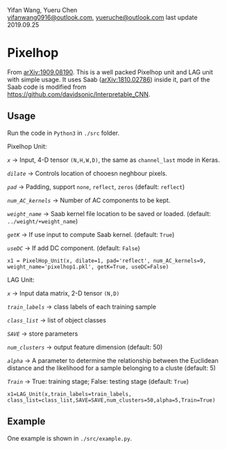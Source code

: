 Yifan Wang, Yueru Chen  
yifanwang0916@outlook.com, yueruche@outlook.com
last update 2019.09.25

# Pixelhop
From [arXiv:1909.08190](https://arxiv.org/abs/1909.08190). This is a well packed Pixelhop unit and LAG unit with simple usage. It uses Saab ([arXiv:1810.02786](https://arxiv.org/abs/1810.02786)) inside it, part of the Saab code is modified from https://github.com/davidsonic/Interpretable_CNN. 

## Usage
Run the code in `Python3` in `./src` folder.

Pixelhop Unit:

*`x`* -> Input, 4-D tensor `(N,H,W,D)`, the same as `channel_last` mode in Keras. 

*`dilate`* -> Controls location of chooesn neghbour pixels.   

*`pad`* -> Padding, support `none`, `reflect`, `zeros` (default: `reflect`)  

*`num_AC_kernels`* -> Number of AC components to be kept.  

*`weight_name`* -> Saab kernel file location to be saved or loaded. (default: `../weight/+weight_name`)  

*`getK`* -> If use input to compute Saab kernel. (default: `True`) 

*`useDC`* -> If add DC component. (default: `False`)  
```
x1 = PixelHop_Unit(x, dilate=1, pad='reflect', num_AC_kernels=9, weight_name='pixelhop1.pkl', getK=True, useDC=False)
```
LAG Unit:

*`x`* -> Input data matrix, 2-D tensor `(N,D)`

*`train_labels`* -> class labels of each training sample  

*`class_list`* -> list of object classes

*`SAVE`* -> store parameters 

*`num_clusters`* -> output feature dimension (default: 50)  

*`alpha`* -> A parameter to determine the relationship between the Euclidean distance and the likelihood for a sample belonging to a cluste  (default: 5) 

*`Train`* -> True: training stage; False: testing stage (default: `True`)  

```
x1=LAG_Unit(x,train_labels=train_labels, class_list=class_list,SAVE=SAVE,num_clusters=50,alpha=5,Train=True)
```

## Example
One example is shown in `./src/example.py`. 
